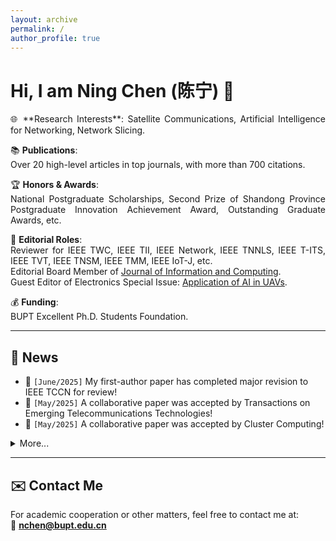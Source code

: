 ```yaml
---
layout: archive
permalink: /
author_profile: true
---
```


# Hi, I am Ning Chen (陈宁) 🌟

<div style="text-align: justify;" markdown="1">
🌐 **Research Interests**:  
Satellite Communications, Artificial Intelligence for Networking, Network Slicing.

📚 **Publications**:  
Over 20 high-level articles in top journals, with more than 700 citations.

🏆 **Honors & Awards**:  
National Postgraduate Scholarships, Second Prize of Shandong Province Postgraduate Innovation Achievement Award, Outstanding Graduate Awards, etc.

📝 **Editorial Roles**:  
Reviewer for IEEE TWC, IEEE TII, IEEE Network, IEEE TNNLS, IEEE T-ITS, IEEE TVT, IEEE TNSM, IEEE TMM, IEEE IoT-J, etc.  
Editorial Board Member of [Journal of Information and Computing](https://www.hkstmpress.com/journals/JIC/).  
Guest Editor of Electronics Special Issue: [Application of AI in UAVs](https://www.mdpi.com/journal/electronics/special_issues/FW7A5WF45P).

💰 **Funding**:  
BUPT Excellent Ph.D. Students Foundation.
</div>

---

## 📰 News

- 📅 `[June/2025]` My first-author paper has completed major revision to IEEE TCCN for review!
- 📅 `[May/2025]` A collaborative paper was accepted by Transactions on Emerging Telecommunications Technologies!
- 📅 `[May/2025]` A collaborative paper was accepted by Cluster Computing!

<details>
<summary>More...</summary>

- 📅 `[April/2025]` My first-author paper has completed major revision and resubmitted to IEEE TWC for review!
- 📅 `[April/2025]` My first-author paper was submitted to IEEE TWC for review!
- 📅 `[March/2025]` Guest Editor of Electronics Special Issue "[**Application of AI in UAVs**](https://www.mdpi.com/journal/electronics/special_issues/FW7A5WF45P)"
- 📅 `[March/2025]` My first-author paper received a major revision decision from IEEE TWC!
- 📅 `[January/2025]` A collaborative paper was accepted by Sensors!
- 📅 `[December/2024]` My first-author paper was submitted to IEEE TCCN for review!
- 📅 `[December/2024]` My paper was accepted by IEEE IoT-J!
- 📅 `[November/2024]` A collaborative paper was submitted to IEEE TNSE!
- 📅 `[September/2024]` A collaborative paper was accepted by IEEE TNSM!
- 📅 `[September/2024]` My first-author paper was submitted to IEEE TWC for review!
- 📅 `[August/2024]` A collaborative paper was accepted by Automated Software Engineering!
- 📅 `[July/2024]` My paper was accepted by IEEE COMST!
- 📅 `[June/2024]` A collaborative paper was accepted by China Communications!
- 📅 `[May/2024]` I received funding for BUPT Excellent Ph.D. Students Foundation!
- 📅 `[January/2024]` My paper was accepted by IEEE Network!
- 📅 `[January/2024]` My paper was accepted by IEEE TII!

</details>

---

## ✉️ Contact Me

For academic cooperation or other matters, feel free to contact me at:  
📧 <a href="mailto:nchen@bupt.edu.cn"><font color="red"><b>nchen@bupt.edu.cn</b></font></a>
